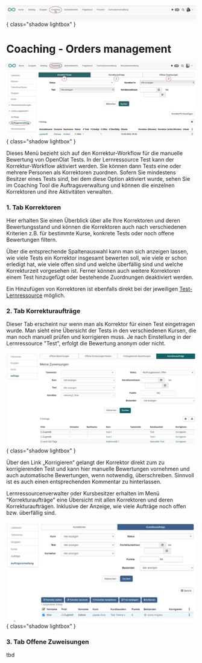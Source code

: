 ![bereiche_coaching_v1_de.png](assets/bereiche_coaching_v1_de.png){ class="shadow lightbox" }

# Coaching - Orders management

![coaching_auftragsverwaltung_v1_de.png](assets/coaching_auftragsverwaltung_v1_de.png){ class="shadow lightbox" }

Dieses Menü bezieht sich auf den Korrektur-Workflow für die manuelle Bewertung von OpenOlat Tests. In der Lernressource Test kann der Korrektur-Workflow aktiviert werden. Sie können dann Tests eine oder mehrere Personen als Korrektoren zuordnen. Sofern Sie mindestens Besitzer eines Tests sind, bei dem diese Option aktiviert wurde, sehen Sie im Coaching Tool die Auftragsverwaltung und können die einzelnen Korrektoren und ihre Aktivitäten verwalten.

### 1. Tab Korrektoren

Hier erhalten Sie einen Überblick über alle Ihre Korrektoren und deren Bewertungsstand und können die Korrektoren auch nach verschiedenen Kriterien z.B. für bestimmte Kurse, konkrete Tests oder noch offene Bewertungen filtern.

Über die entsprechende Spaltenauswahl kann man sich anzeigen lassen, wie viele Tests ein Korrektor insgesamt bewerten soll, wie viele er schon erledigt hat, wie viele offen sind und welche überfällig sind und welche Korrekturzeit vorgesehen ist. Ferner können auch weitere Korrektoren einem Test hinzugefügt oder bestehende Zuordnungen deaktiviert werden.

Ein Hinzufügen von Korrektoren ist ebenfalls direkt bei der jeweiligen
[Test-Lernressource](../learningresources/Test_settings.de.md) möglich.


### 2. Tab Korrekturaufträge

Dieser Tab erscheint nur wenn man als Korrektor für einen Test eingetragen wurde. Man sieht eine Übersicht der Tests in den verschiedenen Kursen, die man noch manuell prüfen und korrigieren muss. Je nach Einstellung in der Lernressource "Test", erfolgt die Bewertung anonym oder nicht.

![Meine Korrekturaufträge](assets/Meine_Korrekturauftraege.png){ class="shadow lightbox" }

Über den Link „Korrigieren“ gelangt der Korrektor direkt zum zu korrigierenden Test und kann hier manuelle Bewertungen vornehmen und auch automatische Bewertungen, wenn notwendig, überschreiben. Sinnvoll ist es auch einen entsprechenden Kommentar zu hinterlassen.

Lernressourcenverwalter oder Kursbesitzer erhalten im Menü "Korrekturaufträge" eine Übersicht mit allen Korrektoren und deren Korrekturaufträgen. Inklusive der Anzeige, wie viele Aufträge noch offen bzw. überfällig sind.

![Coching Tool Auftragsverwaltung](assets/Auftragsverwaltung_Korrekturauftraege.png){ class="shadow lightbox" }


### 3. Tab Offene Zuweisungen

tbd
